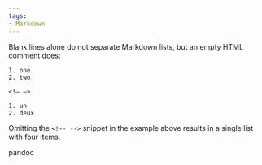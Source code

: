```yaml
---
tags:
- Markdown
---
```


Blank lines alone do not separate Markdown lists, but an empty HTML
comment does:

    1. one
    2. two

    <!– –>

    1. un
    2. deux

Omitting the `<!-- -->` snippet in the example above results in a single
list with four items.

pandoc
